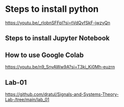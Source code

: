 # Steps to install python
https://youtu.be/_rlobnSFFpI?si=tVdQvfSkF-jwzyQn

## Steps to install Jupyter Notebook

## How to use Google Colab
https://youtu.be/n9_SnyAWw9A?si=T3ki_Ki0Mh-euzrn

## Lab-01
https://github.com/dratul/Signals-and-Systems-Theory-Lab-/tree/main/lab_01
